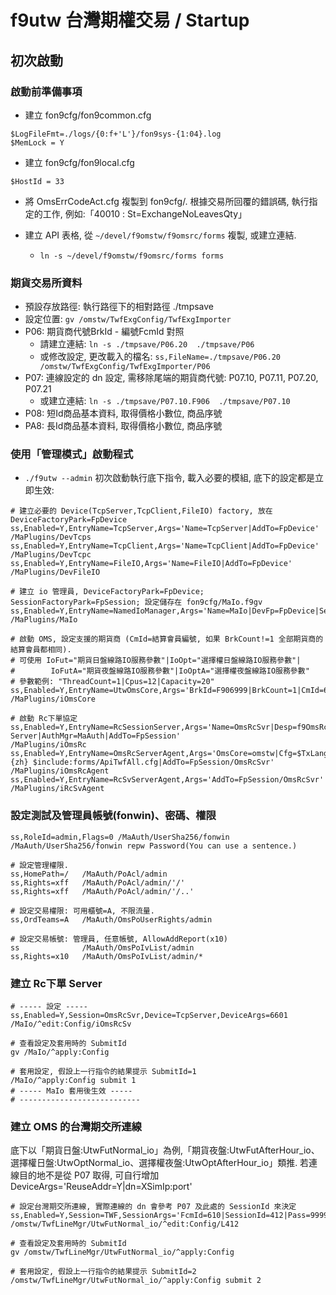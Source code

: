 ﻿f9utw 台灣期權交易 / Startup
============================

## 初次啟動
### 啟動前準備事項
* 建立 fon9cfg/fon9common.cfg
```
$LogFileFmt=./logs/{0:f+'L'}/fon9sys-{1:04}.log
$MemLock = Y
```

* 建立 fon9cfg/fon9local.cfg
```
$HostId = 33
```

* 將 OmsErrCodeAct.cfg 複製到 fon9cfg/.
  根據交易所回覆的錯誤碼, 執行指定的工作, 例如:「40010 : St=ExchangeNoLeavesQty」

* 建立 API 表格, 從 `~/devel/f9omstw/f9omsrc/forms` 複製, 或建立連結.
  * `ln -s ~/devel/f9omstw/f9omsrc/forms forms`

### 期貨交易所資料
* 預設存放路徑: 執行路徑下的相對路徑 ./tmpsave
* 設定位置: `gv /omstw/TwfExgConfig/TwfExgImporter`
* P06: 期貨商代號BrkId - 編號FcmId 對照
  * 請建立連結: `ln -s ./tmpsave/P06.20  ./tmpsave/P06`
  * 或修改設定, 更改載入的檔名:
    `ss,FileName=./tmpsave/P06.20   /omstw/TwfExgConfig/TwfExgImporter/P06`
* P07: 連線設定的 dn 設定, 需移除尾端的期貨商代號: P07.10, P07.11, P07.20, P07.21
  * 或建立連結: `ln -s ./tmpsave/P07.10.F906  ./tmpsave/P07.10`
* P08: 短Id商品基本資料, 取得價格小數位, 商品序號
* PA8: 長Id商品基本資料, 取得價格小數位, 商品序號

### 使用「管理模式」啟動程式
* `./f9utw --admin`
初次啟動執行底下指令, 載入必要的模組, 底下的設定都是立即生效:
```
# 建立必要的 Device(TcpServer,TcpClient,FileIO) factory, 放在 DeviceFactoryPark=FpDevice
ss,Enabled=Y,EntryName=TcpServer,Args='Name=TcpServer|AddTo=FpDevice' /MaPlugins/DevTcps
ss,Enabled=Y,EntryName=TcpClient,Args='Name=TcpClient|AddTo=FpDevice' /MaPlugins/DevTcpc
ss,Enabled=Y,EntryName=FileIO,Args='Name=FileIO|AddTo=FpDevice'       /MaPlugins/DevFileIO

# 建立 io 管理員, DeviceFactoryPark=FpDevice; SessionFactoryPark=FpSession; 設定儲存在 fon9cfg/MaIo.f9gv
ss,Enabled=Y,EntryName=NamedIoManager,Args='Name=MaIo|DevFp=FpDevice|SesFp=FpSession|Cfg=MaIo.f9gv|SvcCfg="ThreadCount=2|Capacity=100"' /MaPlugins/MaIo

# 啟動 OMS, 設定支援的期貨商 (CmId=結算會員編號, 如果 BrkCount!=1 全部期貨商的結算會員都相同).
# 可使用 IoFut="期貨日盤線路IO服務參數"|IoOpt="選擇權日盤線路IO服務參數"|
#        IoFutA="期貨夜盤線路IO服務參數"|IoOptA="選擇權夜盤線路IO服務參數"
# 參數範例: "ThreadCount=1|Cpus=12|Capacity=20"
ss,Enabled=Y,EntryName=UtwOmsCore,Args='BrkId=F906999|BrkCount=1|CmId=610'  /MaPlugins/iOmsCore

# 啟動 Rc下單協定
ss,Enabled=Y,EntryName=RcSessionServer,Args='Name=OmsRcSvr|Desp=f9OmsRc Server|AuthMgr=MaAuth|AddTo=FpSession'                      /MaPlugins/iOmsRc
ss,Enabled=Y,EntryName=OmsRcServerAgent,Args='OmsCore=omstw|Cfg=$TxLang={zh} $include:forms/ApiTwfAll.cfg|AddTo=FpSession/OmsRcSvr' /MaPlugins/iOmsRcAgent
ss,Enabled=Y,EntryName=RcSvServerAgent,Args='AddTo=FpSession/OmsRcSvr'                                                              /MaPlugins/iRcSvAgent
```

### 設定測試及管理員帳號(fonwin)、密碼、權限
```
ss,RoleId=admin,Flags=0 /MaAuth/UserSha256/fonwin
/MaAuth/UserSha256/fonwin repw Password(You can use a sentence.)

# 設定管理權限.
ss,HomePath=/   /MaAuth/PoAcl/admin
ss,Rights=xff   /MaAuth/PoAcl/admin/'/'
ss,Rights=xff   /MaAuth/PoAcl/admin/'/..'

# 設定交易權限: 可用櫃號=A, 不限流量.
ss,OrdTeams=A   /MaAuth/OmsPoUserRights/admin

# 設定交易帳號: 管理員, 任意帳號, AllowAddReport(x10)
ss              /MaAuth/OmsPoIvList/admin
ss,Rights=x10   /MaAuth/OmsPoIvList/admin/*
```

### 建立 Rc下單 Server
```
# ----- 設定 -----
ss,Enabled=Y,Session=OmsRcSvr,Device=TcpServer,DeviceArgs=6601 /MaIo/^edit:Config/iOmsRcSv

# 查看設定及套用時的 SubmitId
gv /MaIo/^apply:Config

# 套用設定, 假設上一行指令的結果提示 SubmitId=1
/MaIo/^apply:Config submit 1
# ----- MaIo 套用後生效 -----
# ---------------------------
```

### 建立 OMS 的台灣期交所連線
底下以「期貨日盤:UtwFutNormal_io」為例,「期貨夜盤:UtwFutAfterHour_io、選擇權日盤:UtwOptNormal_io、選擇權夜盤:UtwOptAfterHour_io」類推.
若連線目的地不是從 P07 取得, 可自行增加 DeviceArgs='ReuseAddr=Y|dn=XSimIp:port'
```
# 設定台灣期交所連線, 實際連線的 dn 會參考 P07 及此處的 SessionId 來決定
ss,Enabled=Y,Session=TWF,SessionArgs='FcmId=610|SessionId=412|Pass=9999|ApCode=4|IsUseSymNum=N',Device=TcpClient,DeviceArgs='ReuseAddr=Y' /omstw/TwfLineMgr/UtwFutNormal_io/^edit:Config/L412

# 查看設定及套用時的 SubmitId
gv /omstw/TwfLineMgr/UtwFutNormal_io/^apply:Config

# 套用設定, 假設上一行指令的結果提示 SubmitId=2
/omstw/TwfLineMgr/UtwFutNormal_io/^apply:Config submit 2
```
